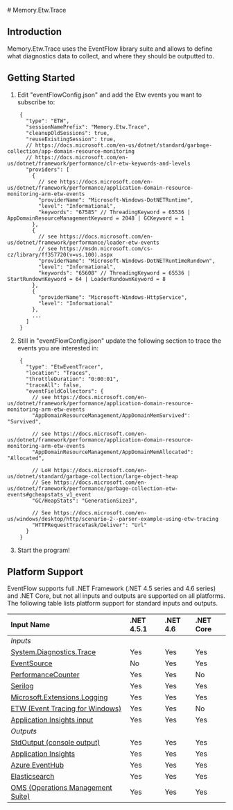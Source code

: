 ﻿﻿# Memory.Etw.Trace

## Introduction
Memory.Etw.Trace uses the EventFlow library suite and allows to define what diagnostics data to collect, and where they should be outputted to.

## Getting Started
1. Edit "eventFlowConfig.json" and add the Etw events you want to subscribe to:
```
    {
      "type": "ETW",
      "sessionNamePrefix": "Memory.Etw.Trace",
      "cleanupOldSessions": true,
      "reuseExistingSession": true,
      // https://docs.microsoft.com/en-us/dotnet/standard/garbage-collection/app-domain-resource-monitoring
      // https://docs.microsoft.com/en-us/dotnet/framework/performance/clr-etw-keywords-and-levels
      "providers": [
        {
          // see https://docs.microsoft.com/en-us/dotnet/framework/performance/application-domain-resource-monitoring-arm-etw-events
          "providerName": "Microsoft-Windows-DotNETRuntime",
          "level": "Informational",
          "keywords": "67585" // ThreadingKeyword = 65536 | AppDomainResourceManagementKeyword = 2048 | GCKeyword = 1
        },
        {
          // see https://docs.microsoft.com/en-us/dotnet/framework/performance/loader-etw-events
          // see https://msdn.microsoft.com/cs-cz/library/ff357720(v=vs.100).aspx
          "providerName": "Microsoft-Windows-DotNETRuntimeRundown",
          "level": "Informational",
          "keywords": "65608" // ThreadingKeyword = 65536 | StartRundownKeyword = 64 | LoaderRundownKeyword = 8
        },
        {
          "providerName": "Microsoft-Windows-HttpService",
          "level": "Informational"
        },
		...
      ]
    }
```

2. Still in "eventFlowConfig.json" update the following section to trace the events you are interested in:
```
    {
      "type": "EtwEventTracer",
      "location": "Traces",
      "throttleDuration": "0:00:01",
      "traceAll": false,
      "eventFieldCollectors": {
        // see https://docs.microsoft.com/en-us/dotnet/framework/performance/application-domain-resource-monitoring-arm-etw-events
        "AppDomainResourceManagement/AppDomainMemSurvived": "Survived",

        // see https://docs.microsoft.com/en-us/dotnet/framework/performance/application-domain-resource-monitoring-arm-etw-events
        "AppDomainResourceManagement/AppDomainMemAllocated": "Allocated",

        // LoH https://docs.microsoft.com/en-us/dotnet/standard/garbage-collection/large-object-heap
        // See https://docs.microsoft.com/en-us/dotnet/framework/performance/garbage-collection-etw-events#gcheapstats_v1_event
        "GC/HeapStats": "GenerationSize3",

        // See https://docs.microsoft.com/en-us/windows/desktop/http/scenario-2--parser-example-using-etw-tracing
        "HTTPRequestTraceTask/Deliver": "Url"
      }
    }
```

3. Start the program!

## Platform Support
EventFlow supports full .NET Framework (.NET 4.5 series and 4.6 series) and .NET Core, but not all inputs and outputs are supported on all platforms. 
The following table lists platform support for standard inputs and outputs.  

| Input Name | .NET 4.5.1 | .NET 4.6 | .NET Core |
| :------------ | :---- | :---- | :---- |
| *Inputs* |
| [System.Diagnostics.Trace](#trace) | Yes | Yes | Yes |
| [EventSource](#eventsource) | No | Yes | Yes |
| [PerformanceCounter](#performancecounter) | Yes | Yes | No |
| [Serilog](#serilog) | Yes | Yes | Yes |
| [Microsoft.Extensions.Logging](#microsoftextensionslogging) | Yes | Yes | Yes |
| [ETW (Event Tracing for Windows)](#etw-event-tracing-for-windows) | Yes | Yes | No |
| [Application Insights input](#application-insights-input) | Yes | Yes | Yes |
| *Outputs* |
| [StdOutput (console output)](#stdoutput) | Yes | Yes | Yes |
| [Application Insights](#application-insights) | Yes | Yes | Yes |
| [Azure EventHub](#event-hub) | Yes | Yes | Yes |
| [Elasticsearch](#elasticsearch) | Yes | Yes | Yes |
| [OMS (Operations Management Suite)](#oms-operations-management-suite) | Yes | Yes | Yes |
